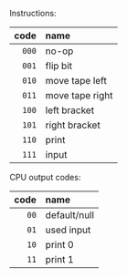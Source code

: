 Instructions:

| code  | name
| ----: | :--------------
| `000` | no-op
| `001` | flip bit
| `010` | move tape left
| `011` | move tape right
| `100` | left bracket
| `101` | right bracket
| `110` | print
| `111` | input

CPU output codes:

| code | name
| ---: | :-----------
| `00` | default/null
| `01` | used input
| `10` | print 0
| `11` | print 1
